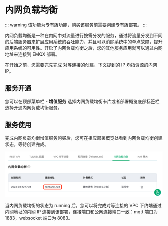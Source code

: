 # 内网负载均衡

::: warning
该功能为专有版功能，购买该服务前需要创建专有版部署。
:::

内网负载均衡是一种在内网中对流量进行按需分发的服务，通过将流量分发到不同的后端服务器来扩展应用系统的吞吐能力，并且可以消除系统中的单点故障，提升应用系统的可用性。开启了内网负载均衡之后，您的其他服务应用就可以通过内网地址来连接到 EMQX 部署。

在开始之前，您需要完先完成 [对等连接的创建](../deployments/vpc_peering.md)，下文提到的 IP 均指资源的内网 IP。

## 服务开通

您可以在顶部菜单栏 - **增值服务** 选择内网负载均衡卡片或者部署概览底部标签栏选择开通内网负载均衡服务。



## 服务使用

完成内网负载均衡增值服务购买后，您可在相应部署概览处看到内网负载均衡创建状态，等待创建完成。

![intranet_lb_info](./_assets/intranet_lb_info.png)

当内网负载均衡的状态为 running 后，您可以将完成对等连接的 VPC 下终端通过内网地址的内网 IP 连接到该部署，连接端口和公网连接端口一致：mqtt 端口为 1883，websocket 端口为 8083。